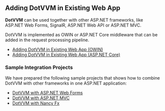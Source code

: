 ## Adding DotVVM in Existing Web App

**DotVVM** can be used together with other ASP.NET frameworks, like ASP.NET Web Forms, SignalR, ASP.NET Web API or ASP.NET MVC.

DotVVM is implemented as OWIN or ASP.NET Core middleware that can be added in the request processing pipeline.

* [Adding DotVVM in Existing Web App (OWIN)](/docs/tutorials/how-to-start-existing-app-owin/{branch})
* [Adding DotVVM in Existing Web App (ASP.NET Core)](/docs/tutorials/how-to-start-existing-app-aspnetcore/{branch})

### Sample Integration Projects

We have prepared the following sample projects that shows how to combine DotVVM with other frameworks in one ASP.NET application:

* [DotVVM with ASP.NET Web Forms](https://github.com/riganti/dotvvm-samples-combo-with-webforms)
* [DotVVM with ASP.NET MVC](https://github.com/riganti/dotvvm-samples-combo-with-mvc)
* [DotVVM with Nancy Fx](https://github.com/riganti/dotvvm-samples-combo-with-nancy)

